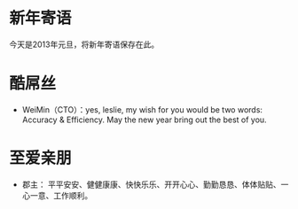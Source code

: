 新年寄语
========

今天是2013年元旦，将新年寄语保存在此。


酷屌丝
========

* WeiMin（CTO）：yes, leslie, my wish for you would be two words: Accuracy & Efficiency. May the new year bring out the best of you.


至爱亲朋
========

* 郡主： 平平安安、健健康康、快快乐乐、开开心心、勤勤恳恳、体体贴贴、一心一意、工作顺利。
